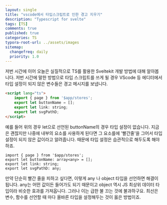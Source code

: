 ```yaml
---
layout: single
title: "vscode에서 타입스크립트로 인한 경고 지우기"
description: "Typescript for svelte"
tags: [TS]
comments: true
published: true
categories: TS
typora-root-url: ../assets/images
sitemap:
  changefreq: daily
  priority: 1.0
---
```


 저번 시간에 이어 오늘은 실질적으로 TS를 활용한 Sveltekit 개발 방법에 대해 알아봅니다. 저번 시간에 말한 방법으로 타입 스크립트를 쓰게 될 경우 VScode 등 에디터에서 타입 설정이 되지 않은 변수들은 경고 메시지를 보냅니다.

```html
<script lang="ts">
	import { page } from '$app/stores';
	export let buttonName = [];
	export let link: string;
	export let svgPathD;
</script>
```

예를 들어 위의 경우 let으로 선언된 buttonName의 경우 타입 설정이 없습니다. 지금은 괜찮지만 나중에 내부의 요소를 사용하게 된다면 그 요소를에 '빨간줄'을 그어서 타입 설정이 되지 않은 값이라고 알려줍니다. 때문에 타입 설정은 습관적으로 해두도록 해야 하죠. 

	import { page } from '$app/stores';
	export let buttonName: array<any> = [];
	export let link: string;
	export let svgPathD: any;

만약 단순히 빨간 줄을 피하고 싶다면, 이렇게 any 나 object 타입을 선언하면 해결이 됩니다. any는 어떤 값이든 들어가도 되기 때문이고 object 역시 JS 최상위 데이터 타입이라 비슷한 효과를 가져옵니다. 그러나 이는 급한 불 끄는 것에 불과하구요. 최선은 변수, 함수를 선언할 때 마다 올바른 타입을 설정해두는 것이 옳은 방법이죠.